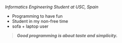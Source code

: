 *Informatics Engineering Student at USC, Spain*

- Programming to have fun
- Student in my non-free time
- sofa + laptop user

> ***Good programming is about taste and simplicity.***